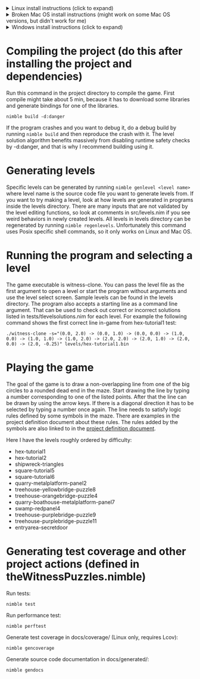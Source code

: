 <details>
  <summary>Linux install instructions (click to expand)</summary>

  # Installing dependencies
  This project uses a C game development library and that means quite a bit of libraries are needed on Linux. Below I have the commands to install dependencies for a few common Linux
  distributions.

  Ubuntu:
  ```
  sudo apt install libasound2-dev mesa-common-dev libx11-dev libxrandr-dev libxi-dev xorg-dev libgl1-mesa-dev libglu1-mesa-dev
  ```
  Fedora:
  ```
  sudo dnf install alsa-lib-devel mesa-libGL-devel libX11-devel libXrandr-devel libXi-devel libXcursor-devel libXinerama-devel libatomic
  ```
  Arch Linux:
  ```
  sudo pacman -S alsa-lib mesa libx11 libxrandr libxi libxcursor libxinerama
  ```

  # Installing Nim compiler and its package manager
  Run the following command in a terminal. It will download Nim to ~/.nimble/ and export the path where Nim binaries are. (Edit the command if you want to add Nim to the PATH variable yourself.)
  ```
  curl https://nim-lang.org/choosenim/init.sh -sSf | sh; echo 'export PATH=~/.nimble/bin:$PATH' > .profile 
  ```

  # Downloading the project
  Restart the terminal to make sure PATH has been updated. Then run this command to prepare the Nim environment and download the project:
  ```
  choosenim devel; nimble refresh; git clone https://github.com/Cloudperry/the-witness-puzzle-maker; cd the-witness-puzzle-maker
  ```
</details>

<details>
  <summary>Broken Mac OS install instructions (might work on some Mac OS versions, but didn't work for me)</summary>

  # Installing dependencies (Mac OS)
  Nim uses a C compiler. If you don't have one installed run the following command in a terminal to install Clang on Mac OS.
  ```
  xcode-select --install
  ```

  # Installing Nim compiler and its package manager
  Run the following command in a terminal. It will download Nim to ~/.nimble/ and export the path where Nim binaries are. (Edit the command if you want to add Nim to the PATH variable yourself.)
  ```
  curl https://nim-lang.org/choosenim/init.sh -sSf | sh; echo 'export PATH=~/.nimble/bin:$PATH' > .profile 
  ```

  # Downloading the project
  Restart the terminal to make sure PATH has been updated. Then run this command to prepare the Nim environment and download the project:
  ```
  choosenim devel; nimble refresh; git clone https://github.com/Cloudperry/the-witness-puzzle-maker; cd the-witness-puzzle-maker
  ```

  Run this command to compile the project. It will take about 5 min, because it has to download some libraries and generate bindings for one of the libraries.
  ```
  nimble build
  ```
</details>

<details>
  <summary>Windows install instructions (click to expand)</summary>
  
  # Installing Nim and its package manager (Windows)
  Download choosenim zip file [here](https://github.com/dom96/choosenim/releases), extract it and open runme.bat to install Nim.

  # Installing Git for Windows
  If you don't have a git environment installed, download and install [Git for Windows](https://gitforwindows.org/).

  # Downloading the project
  Run this command to prepare the Nim environment and download the project:
  ```
  choosenim devel && nimble refresh && git clone https://github.com/Cloudperry/the-witness-puzzle-maker && cd /d the-witness-puzzle-maker
  ```
  If you executed runme.bat in a terminal, you might need to restart the terminal for the command above to work.
</details>

# Compiling the project (do this after installing the project and dependencies)
Run this command in the project directory to compile the game. First compile might take about 5 min, because it has to download some libraries and generate bindings for one of the libraries.
```
nimble build -d:danger
```
If the program crashes and you want to debug it, do a debug build by running `nimble build` and then reproduce the crash with it. The level solution algorithm benefits massively from disabling runtime safety checks by
-d:danger, and that is why I recommend building using it.

# Generating levels
Specific levels can be generated by running `nimble genlevel <level name>` where level name is the source code file you want to generate levels from. If you want to try making a level, look at how levels are generated in
programs inside the levels directory. There are many inputs that are not validated by the level editing functions, so look at comments in src/levels.nim if you see weird behaviors in newly created levels. All levels in
levels directory can be regenerated by running `nimble regenlevels`. Unfortunately this command uses Posix specific shell commands, so it only works on Linux and Mac OS.

# Running the program and selecting a level
The game executable is witness-clone. You can pass the level file as the first argument to open a level or start the program without arguments and use the level select screen. Sample levels can be found in the levels
directory. The program also accepts a starting line as a command line argument. That can be used to check out correct or incorrect solutions listed in tests/tlevelsolutions.nim for each level. For example the following
command shows the first correct line in-game from hex-tutorial1 test:
```
./witness-clone -s="(0.0, 2.0) -> (0.0, 1.0) -> (0.0, 0.0) -> (1.0, 0.0) -> (1.0, 1.0) -> (1.0, 2.0) -> (2.0, 2.0) -> (2.0, 1.0) -> (2.0, 0.0) -> (2.0, -0.25)" levels/hex-tutorial1.bin
```

# Playing the game
The goal of the game is to draw a non-overlapping line from one of the big circles to a rounded dead end in the maze. Start drawing the line by typing a number corresponding to one of the listed points. After that the line
can be drawn by using the arrow keys. If there is a diagonal direction it has to be selected by typing a number once again. The line needs to satisfy logic rules defined by some symbols in the maze. There are examples in
the project definition document about these rules. The rules added by the symbols are also linked to in the [project definition document](project_definition.md).

Here I have the levels roughly ordered by difficulty:
- hex-tutorial1
- hex-tutorial2
- shipwreck-triangles
- square-tutorial5
- square-tutorial6
- quarry-metalplatform-panel2
- treehouse-yellowbridge-puzzle8
- treehouse-orangebridge-puzzle4
- quarry-boathouse-metalplatform-panel7
- swamp-redpanel4
- treehouse-purplebridge-puzzle9
- treehouse-purplebridge-puzzle11
- entryarea-secretdoor

# Generating test coverage and other project actions (defined in theWitnessPuzzles.nimble)
Run tests:
```
nimble test
```

Run performance test:
```
nimble perftest
```

Generate test coverage in docs/coverage/ (Linux only, requires Lcov):
```
nimble gencoverage
```

Generate source code documentation in docs/generated/:
```
nimble gendocs
```
